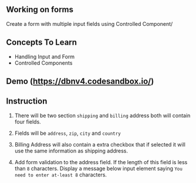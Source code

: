 ## Working on forms

Create a form with multiple input fields using Controlled Component/

## Concepts To Learn

- Handling Input and Form
- Controlled Components

## Demo (https://dbnv4.codesandbox.io/)

## Instruction

1. There will be two section `shipping` and `billing` address both will contain four fields.

2. Fields will be `address`, `zip`, `city` and `country`

3. Billing Address will also contain a extra checkbox that if selected it will use the same information as shipping address.

4. Add form validation to the address field. If the length of this field is less than `8` characters. Display a message below input element saying `You need to enter at-least 8` characters.
